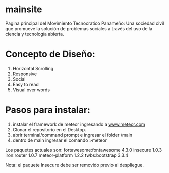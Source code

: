 # mainsite
Pagina principal del Movimiento Tecnocratico Panameño: Una sociedad civil que promueve la solución de problemas sociales a través del uso de la ciencia y tecnología abierta.

# Concepto de Diseño:
1. Horizontal Scrolling
2. Responsive
3. Social
4. Easy to read
5. Visual over words


# Pasos para instalar:
1. instalar el framework de meteor ingresando a www.meteor.com
2. Clonar el repositorio en el Desktop.
3. abrir terminal/command prompt e ingresar el folder /main
4. dentro de main ingresar el comando >meteor

Los paquetes actuales son:
fortawesome:fontawesome  4.3.0
insecure                 1.0.3
iron:router              1.0.7
meteor-platform          1.2.2
twbs:bootstrap           3.3.4

Nota: el paquete Insecure debe ser removido previo al despliegue.


